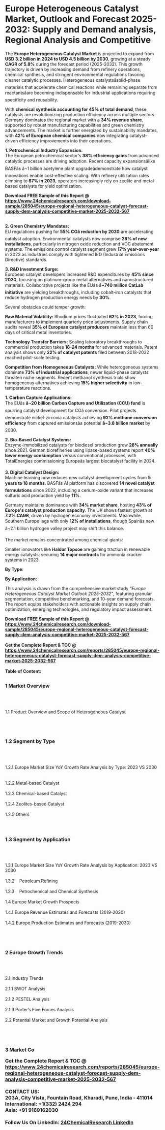 <h1>Europe Heterogeneous Catalyst Market, Outlook and Forecast 2025-2032: Supply and Demand analysis, Regional Analysis and Competitive</h1><p>The <strong>Europe Heterogeneous Catalyst Market</strong> is projected to expand from <strong>USD 3.2 billion in 2024 to USD 4.5 billion by 2030</strong>, growing at a steady <strong>CAGR of 5.8%</strong> during the forecast period (2025-2032). This growth trajectory is driven by increasing demand from refinery operations, chemical synthesis, and stringent environmental regulations favoring cleaner catalytic processes. Heterogeneous catalystsâsolid-phase materials that accelerate chemical reactions while remaining separate from reactantsâare becoming indispensable for industrial applications requiring specificity and reusability.</p><p>With <strong>chemical synthesis accounting for 45% of total demand</strong>, these catalysts are revolutionizing production efficiency across multiple sectors. Germany dominates the regional market with a <strong>34% revenue share</strong>, supported by robust manufacturing capabilities and green chemistry advancements. The market is further energized by sustainability mandates, with <strong>42% of European chemical companies</strong> now integrating catalyst-driven efficiency improvements into their operations.</p><p><strong>1. Petrochemical Industry Expansion:</strong><br>
The European petrochemical sector's <strong>38% efficiency gains</strong> from advanced catalytic processes are driving adoption. Recent capacity expansionsâlike BASFâs â¬1 billion acetylene plant upgradeâdemonstrate how catalyst innovations enable cost-effective scaling. With refinery utilization rates climbing to <strong>87% in 2023</strong>, operators increasingly rely on zeolite and metal-based catalysts for yield optimization.</p><div><b>Download FREE Sample of this Report @ 
            <a href="https://www.24chemicalresearch.com/download-sample/285045/europe-regional-heterogeneous-catalyst-forecast-supply-dem-analysis-competitive-market-2025-2032-567">
            https://www.24chemicalresearch.com/download-sample/285045/europe-regional-heterogeneous-catalyst-forecast-supply-dem-analysis-competitive-market-2025-2032-567</a></b></div><br><p><strong>2. Green Chemistry Mandates:</strong><br>
EU regulations pushing for <strong>55% COâ reduction by 2030</strong> are accelerating catalyst adoption. Environmental catalysts now comprise <strong>28% of new installations</strong>, particularly in nitrogen oxide reduction and VOC abatement systems. The emissions control catalyst segment grew <strong>17% year-over-year</strong> in 2023 as industries comply with tightened IED (Industrial Emissions Directive) standards.</p><p><strong>3. R&amp;D Investment Surge:</strong><br>
European catalyst developers increased R&amp;D expenditures by <strong>45% since 2020</strong>, focusing on platinum-group metal alternatives and nanostructured materials. Collaborative projects like the EUâs <strong>â¬740 million CatLab initiative</strong> are yielding breakthroughs, including cobalt-iron catalysts that reduce hydrogen production energy needs by <strong>30%</strong>.</p><p>Several obstacles could temper growth:</p><p><strong>Raw Material Volatility:</strong> Rhodium prices fluctuated <strong>62% in 2023</strong>, forcing manufacturers to implement quarterly price adjustments. Supply chain audits reveal <strong>35% of European catalyst producers</strong> maintain less than 60 days of critical metal inventories.</p><p><strong>Technology Transfer Barriers:</strong> Scaling laboratory breakthroughs to commercial production takes <strong>18-24 months</strong> for advanced materials. Patent analysis shows only <strong>22% of catalyst patents</strong> filed between 2018-2022 reached pilot-scale testing.</p><p><strong>Competition from Homogeneous Catalysts:</strong> While heterogeneous systems dominate <strong>73% of industrial applications</strong>, newer liquid-phase catalysts threaten niche segments. Recent methanol synthesis trials show homogeneous alternatives achieving <strong>15% higher selectivity</strong> in low-temperature reactions.</p><p><strong>1. Carbon Capture Applications:</strong><br>
The EUâs <strong>â¬20 billion Carbon Capture and Utilization (CCU) fund</strong> is spurring catalyst development for COâ conversion. Pilot projects demonstrate nickel-zirconia catalysts achieving <strong>92% methane conversion efficiency</strong> from captured emissionsâa potential <strong>â¬3.8 billion market</strong> by 2030.</p><p><strong>2. Bio-Based Catalyst Systems:</strong><br>
Enzyme-immobilized catalysts for biodiesel production grew <strong>28% annually</strong> since 2021. German biorefineries using lipase-based systems report <strong>40% lower energy consumption</strong> versus conventional processes, with TotalEnergies commissioning Europeâs largest biocatalyst facility in 2024.</p><p><strong>3. Digital Catalyst Design:</strong><br>
Machine learning now reduces new catalyst development cycles from <strong>5 years to 18 months</strong>. BASFâs AI platform has discovered <strong>14 novel catalyst formulations</strong> since 2022, including a cerium-oxide variant that increases sulfuric acid production yield by <strong>11%</strong>.</p><p>Germany maintains dominance with <strong>34% market share</strong>, hosting <strong>43% of Europe's catalyst production capacity</strong>. The UK shows fastest growth at <strong>7.2% CAGR</strong>, driven by hydrogen economy investments. Meanwhile, Southern Europe lags with only <strong>12% of installations</strong>, though Spainâs new â¬2.1 billion hydrogen valley project may shift this balance.</p><p>The market remains concentrated among chemical giants:</p><p>Smaller innovators like <strong>Haldor Topsoe</strong> are gaining traction in renewable energy catalysts, securing <strong>14 major contracts</strong> for ammonia cracker systems in 2023.</p><p><strong>By Type:</strong></p><p><strong>By Application:</strong></p><p>This analysis is drawn from the comprehensive market study <em>"Europe Heterogeneous Catalyst Market Outlook 2025-2032"</em>, featuring granular segmentation, competitive benchmarking, and 10-year demand forecasts. The report equips stakeholders with actionable insights on supply chain optimization, emerging technologies, and regulatory impact assessment.</p><div><b>Download FREE Sample of this Report @ 
            <a href="https://www.24chemicalresearch.com/download-sample/285045/europe-regional-heterogeneous-catalyst-forecast-supply-dem-analysis-competitive-market-2025-2032-567">
            https://www.24chemicalresearch.com/download-sample/285045/europe-regional-heterogeneous-catalyst-forecast-supply-dem-analysis-competitive-market-2025-2032-567</a></b></div><br><div><b>Get the Complete Report & TOC @ 
            <a href="https://www.24chemicalresearch.com/reports/285045/europe-regional-heterogeneous-catalyst-forecast-supply-dem-analysis-competitive-market-2025-2032-567">
            https://www.24chemicalresearch.com/reports/285045/europe-regional-heterogeneous-catalyst-forecast-supply-dem-analysis-competitive-market-2025-2032-567</a></b></div><br>
            <b>Table of Content:</b><p><h2><span style="font-size:16px"><strong>1 Market Overview&nbsp;&nbsp; &nbsp;</strong></span></h2><br />
<br />
<p>1.1 Product Overview and Scope of Heterogeneous Catalyst&nbsp;</p><br />
<br />
<h2><strong><span style="font-size:16px">1.2 Segment by Type&nbsp;&nbsp; &nbsp;</span></strong></h2><br />
<br />
<p>1.2.1 Europe Market Size YoY Growth Rate Analysis by Type: 2023 VS 2030&nbsp;&nbsp; &nbsp;<br /><br />
1.2.2 Metal-based Catalyst&nbsp;&nbsp; &nbsp;<br /><br />
1.2.3 Chemical-based Catalyst<br /><br />
1.2.4 Zeolites-based Catalyst<br /><br />
1.2.5 Others<br /><br />
<br />
<h2><span style="font-size:16px"><strong>1.3 Segment by Application&nbsp;&nbsp;</strong></span></h2><br />
<br />
<p>1.3.1 Europe Market Size YoY Growth Rate Analysis by Application: 2023 VS 2030&nbsp;&nbsp; &nbsp;<br /><br />
1.3.2&nbsp;&nbsp; &nbsp;Petroleum Refining<br /><br />
1.3.3&nbsp;&nbsp; &nbsp;Petrochemical and Chemical Synthesis<br /><br />
1.4 Europe Market Growth Prospects&nbsp;&nbsp; &nbsp;<br /><br />
1.4.1 Europe Revenue Estimates and Forecasts (2019-2030)&nbsp;&nbsp; &nbsp;<br /><br />
1.4.2 Europe Production Estimates and Forecasts (2019-2030)&nbsp;&nbsp;</p><br />
<br />
<h2><span style="font-size:16px"><strong>2 Europe Growth Trends&nbsp;&nbsp; &nbsp;</strong></span></h2><br />
<br />
<p>2.1 Industry Trends&nbsp;&nbsp; &nbsp;<br /><br />
2.1.1 SWOT Analysis&nbsp;&nbsp; &nbsp;<br /><br />
2.1.2 PESTEL Analysis&nbsp;&nbsp; &nbsp;<br /><br />
2.1.3 Porter&rsquo;s Five Forces Analysis&nbsp;&nbsp; &nbsp;<br /><br />
2.2 Potential Market and Growth Potential Analysis&nbsp;&nbsp; &nbsp;</p><br />
<br />
<h2><span style="font-size:16px"><strong>3 Market Co</p><div><b>Get the Complete Report & TOC @ 
            <a href="https://www.24chemicalresearch.com/reports/285045/europe-regional-heterogeneous-catalyst-forecast-supply-dem-analysis-competitive-market-2025-2032-567">
            https://www.24chemicalresearch.com/reports/285045/europe-regional-heterogeneous-catalyst-forecast-supply-dem-analysis-competitive-market-2025-2032-567</a></b></div><br><b>CONTACT US:</b><br>
            203A, City Vista, Fountain Road, Kharadi, Pune, India - 411014<br>
            International: +1(332) 2424 294<br>
            Asia: +91 9169162030 <br><br>
            Follow Us On LinkedIn: <a href="https://www.linkedin.com/company/24chemicalresearch/">24ChemicalResearch LinkedIn</a>